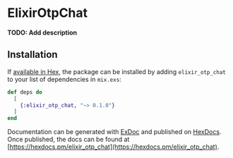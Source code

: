 # ElixirOtpChat

**TODO: Add description**

## Installation

If [available in Hex](https://hex.pm/docs/publish), the package can be installed
by adding `elixir_otp_chat` to your list of dependencies in `mix.exs`:

```elixir
def deps do
  [
    {:elixir_otp_chat, "~> 0.1.0"}
  ]
end
```

Documentation can be generated with [ExDoc](https://github.com/elixir-lang/ex_doc)
and published on [HexDocs](https://hexdocs.pm). Once published, the docs can
be found at [https://hexdocs.pm/elixir_otp_chat](https://hexdocs.pm/elixir_otp_chat).

